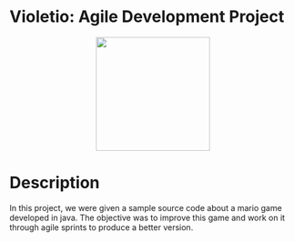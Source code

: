 # Violetio: Agile Development Project

<p align="center">
  <img src="https://raw.githubusercontent.com/anassBenhima/projet-agile-super-mario/main/readme/logo.png" width="200" height="200" />
</p>

# Description

In this project, we were given a sample source code about a mario game developed in java. The objective was to improve this game and work on it through agile sprints to produce a better version.